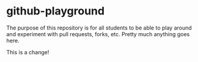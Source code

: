 # github-playground

The purpose of this repository is for all students to be able to play around and experiment with pull requests, forks, etc. Pretty much anything goes here.

This is a change!
